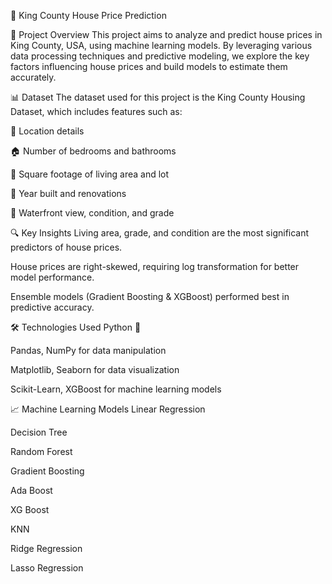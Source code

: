 🏡 King County House Price Prediction

📌 Project Overview
This project aims to analyze and predict house prices in King County, USA, using machine learning models. By leveraging various data processing techniques and predictive modeling, we explore the key factors influencing house prices and build models to estimate them accurately.

📊 Dataset
The dataset used for this project is the King County Housing Dataset, which includes features such as:

📍 Location details

🏠 Number of bedrooms and bathrooms

📏 Square footage of living area and lot

📅 Year built and renovations

🌊 Waterfront view, condition, and grade

🔍 Key Insights
Living area, grade, and condition are the most significant predictors of house prices.

House prices are right-skewed, requiring log transformation for better model performance.

Ensemble models (Gradient Boosting & XGBoost) performed best in predictive accuracy.

🛠️ Technologies Used
Python 🐍

Pandas, NumPy for data manipulation

Matplotlib, Seaborn for data visualization

Scikit-Learn, XGBoost for machine learning models

📈 Machine Learning Models
Linear Regression

Decision Tree

Random Forest 

Gradient Boosting

Ada Boost

XG Boost

KNN 

Ridge Regression

Lasso Regression



